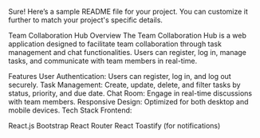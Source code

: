
Sure! Here’s a sample README file for your project. You can customize it further to match your project's specific details.

Team Collaboration Hub
Overview
The Team Collaboration Hub is a web application designed to facilitate team collaboration through task management and chat functionalities. Users can register, log in, manage tasks, and communicate with team members in real-time.

Features
User Authentication: Users can register, log in, and log out securely.
Task Management: Create, update, delete, and filter tasks by status, priority, and due date.
Chat Room: Engage in real-time discussions with team members.
Responsive Design: Optimized for both desktop and mobile devices.
Tech Stack
Frontend:

React.js
Bootstrap
React Router
React Toastify (for notifications)